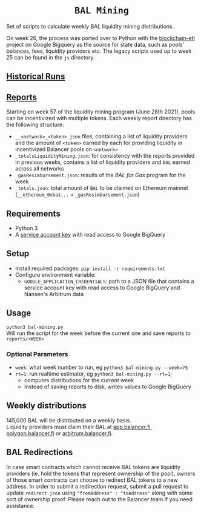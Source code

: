 <h1 align=center><code>BAL Mining</code></h1>

Set of scripts to calculate weekly BAL liquidity mining distributions. 

On week 26, the process was ported over to Python with the [blockchain-etl](https://github.com/blockchain-etl/) project on Google Bigquery as the  source for state data, such as pools' balances, fees, liquidity providers etc. The legacy scripts used up to week 25 can be found in the `js` directory.

## [Historical Runs](https://github.com/balancer-labs/bal-mining-scripts/blob/aca467d/README.md#historical-runs)

## [Reports](https://github.com/balancer-labs/bal-mining-scripts/tree/master/reports)
Starting on week 57 of the liquidity mining program (June 28th 2021), pools can be incentivized with multiple tokens. Each weekly report directory has the following structure:  
* `__<network>_<token>.json` files, containing a list of liquidity providers and the amount of `<token>` earned by each for providing liquidity in incentivized Balancer pools on `<network>`
* `_totalsLiquidityMining.json`: for consistency with the reports provided in previous weeks, contains a list of liquidity providers and `BAL` earned across all networks
* `_gasResimbursement.json`: results of the _BAL for Gas_ program for the week
* `_totals.json`: total amount of `BAL` to be claimed on Ethereum mainnet (`__ethereum_0xba1...` + `_gasResimbursement.json`)

## Requirements
* Python 3
* A [service account key](https://cloud.google.com/iam/docs/creating-managing-service-account-keys#iam-service-account-keys-create-console) with read access to Google BigQuery

## Setup
* Install required packages: `pip install -r requirements.txt`
* Configure environment variable:
  * `GOOGLE_APPLICATION_CREDENTIALS`: path to a JSON file that contains a service account key with read access to Google BigQuery and Nansen's Arbitrum data

## Usage
`python3 bal-mining.py`  
Will run the script for the week before the current one and save reports to `reports/<WEEK>`
### Optional Parameters
* `week`: what week number to run, eg `python3 bal-mining.py --week=75`
* `rt=1`: run realtime estimator, eg `python3 bal-mining.py --rt=1`;
  *  computes distributions for the current week
  *  instead of saving reports to disk, writes values to Google BigQuery

## Weekly distributions

145,000 BAL will be distributed on a weekly basis.  
Liquidity providers must claim their BAL at [app.balancer.fi](https://app.balancer.fi/),  [polygon.balancer.fi](https://polygon.balancer.fi/) or  [arbitrum.balancer.fi](https://arbitrum.balancer.fi/). 

## BAL Redirections

In case smart contracts which cannot receive BAL tokens are liquidity providers (ie. hold the tokens that represent ownership of the pool), owners of those smart contracts can choose to redirect BAL tokens to a new address. In order to submit a redirection request, submit a pull request to update `redirect.json` using `"fromAddress" : "toAddress"` along with some sort of ownership proof. Please reach out to the Balancer team if you need assistance.
